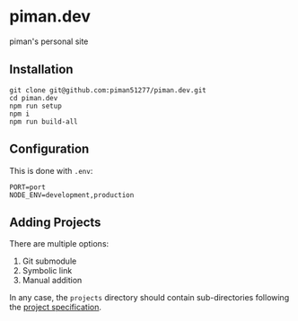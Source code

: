 # piman.dev
piman's personal site

## Installation
```
git clone git@github.com:piman51277/piman.dev.git
cd piman.dev
npm run setup
npm i
npm run build-all
```

## Configuration
This is done with `.env`:
```envfile
PORT=port
NODE_ENV=development,production
```

## Adding Projects
There are multiple options:
1. Git submodule
2. Symbolic link
3. Manual addition

In any case, the `projects` directory should contain sub-directories following the [project specification](./projects.md).